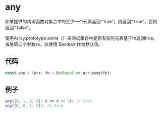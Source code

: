 # any

如果提供的谓词函数对集合中的至少一个元素返回“ true”，则返回“ true”，否则返回“ false”。

使用Array.prototype.some（）来测试集合中是否有任何元素基于fn返回true。
省略第二个参数`fn`，以使用`Boolean'作为默认值。

## 代码

```js
const any = (arr, fn = Boolean) => arr.some(fn);
```

## 例子

```js
any([0, 1, 2, 0], x => x >= 2); // true
any([0, 0, 1, 0]); // true
```
